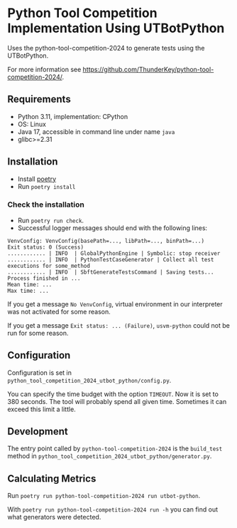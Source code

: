 # Python Tool Competition Implementation Using UTBotPython

Uses the python-tool-competition-2024 to generate tests using the UTBotPython.

For more information see
<https://github.com/ThunderKey/python-tool-competition-2024/>.

## Requirements

* Python 3.11, implementation: CPython
* OS: Linux
* Java 17, accessible in command line under name `java`
* glibc>=2.31

## Installation

* Install [poetry](https://python-poetry.org/)
* Run `poetry install`

### Check the installation
* Run `poetry run check`.
* Successful logger messages should end with the following lines:
```
VenvConfig: VenvConfig(basePath=..., libPath=..., binPath=...)
Exit status: 0 (Success)
............ | INFO  | GlobalPythonEngine | Symbolic: stop receiver
............ | INFO  | PythonTestCaseGenerator | Collect all test executions for some_method
............ | INFO  | SbftGenerateTestsCommand | Saving tests...
Process finished in ...
Mean time: ...
Max time: ...
```

If you get a message `No VenvConfig`, virtual environment in our interpreter was not activated for some reason.

If you get a message `Exit status: ... (Failure)`, `usvm-python` could not be run for some reason.

## Configuration

Configuration is set in `python_tool_competition_2024_utbot_python/config.py`.

You can specify the time budget with the option `TIMEOUT`. Now it is set to 380 seconds. The tool will probably spend all given time. Sometimes it can exceed this limit a little.

## Development

The entry point called by `python-tool-competition-2024` is the `build_test`
method in `python_tool_competition_2024_utbot_python/generator.py`.

## Calculating Metrics

Run `poetry run python-tool-competition-2024 run utbot-python`.

With `poetry run python-tool-competition-2024 run -h` you can find out what
generators were detected.
